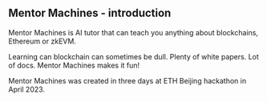 ## Mentor Machines - introduction

Mentor Machines is AI tutor that can teach you anything about blockchains, Ethereum or zkEVM.

Learning can blockchain can sometimes be dull. Plenty of white papers. Lot of docs. Mentor Machines makes it fun!

Mentor Machines was created in three days at ETH Beijing hackathon in April 2023.

